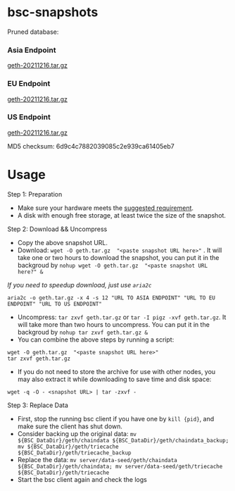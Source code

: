 
# bsc-snapshots

Pruned database:

### Asia Endpoint


[geth-20211216.tar.gz
](https://tf-dex-prod-public-snapshot-site1.s3-accelerate.amazonaws.com/geth-20211216.tar.gz?AWSAccessKeyId=AKIAYINE6SBQPUZDDRRO&Signature=rfp3V8peaTRJwwf9iSxtKqLahpw%3D&Expires=1642287899
)

### EU Endpoint


[geth-20211216.tar.gz
](https://tf-dex-prod-public-snapshot.s3-accelerate.amazonaws.com/geth-20211216.tar.gz?AWSAccessKeyId=AKIAYINE6SBQPUZDDRRO&Signature=WYuazlQdQHDbIkaM%2FHZ7x0pNsQA%3D&Expires=1642287899
)


### US Endpoint


[geth-20211216.tar.gz
](https://tf-dex-prod-public-snapshot-site3.s3-accelerate.amazonaws.com/geth-20211216.tar.gz?AWSAccessKeyId=AKIAYINE6SBQPUZDDRRO&Signature=fwTjlXLF4lIM%2BxCLb28RGGnaS10%3D&Expires=1642287900
)

MD5 checksum: 6d9c4c7882039085c2e939ca61405eb7



# Usage 

Step 1: Preparation
- Make sure your hardware meets the [suggested requirement](https://docs.binance.org/smart-chain/developer/fullnode.html).
- A disk with enough free storage, at least twice the size of the snapshot.

Step 2: Download && Uncompress
- Copy the above snapshot URL.
- Download:  `wget -O geth.tar.gz  "<paste snapshot URL here>"` . It will take one or two hours to download the snapshot, you can put it in the backgroud by `nohup wget -O geth.tar.gz  "<paste snapshot URL here?" &`


*If you need to speedup download, just use `aria2c`*
```
aria2c -o geth.tar.gz -x 4 -s 12 "URL TO ASIA ENDPOINT" "URL TO EU ENDPOINT" "URL TO US ENDPOINT"
```


- Uncompress: `tar zxvf geth.tar.gz` or `tar -I pigz -xvf geth.tar.gz`. It will take more than two hours to uncompress. You can put it in the backgroud by `nohup tar zxvf geth.tar.gz &`
- You can combine the above steps by running a script:
```
wget -O geth.tar.gz  "<paste snapshot URL here>"
tar zxvf geth.tar.gz
```


- If you do not need to store the archive for use with other nodes, you may also extract it while downloading to save time and disk space:
```
wget -q -O - <snapshot URL> | tar -zxvf -
```


Step 3: Replace Data
- First, stop the running bsc client if you have one by `kill {pid}`, and make sure the client has shut down.
- Consider backing up the original data: `mv ${BSC_DataDir}/geth/chaindata ${BSC_DataDir}/geth/chaindata_backup; mv ${BSC_DataDir}/geth/triecache ${BSC_DataDir}/geth/triecache_backup`
- Replace the data: `mv server/data-seed/geth/chaindata ${BSC_DataDir}/geth/chaindata; mv server/data-seed/geth/triecache ${BSC_DataDir}/geth/triecache`
- Start the bsc client again and check the logs


